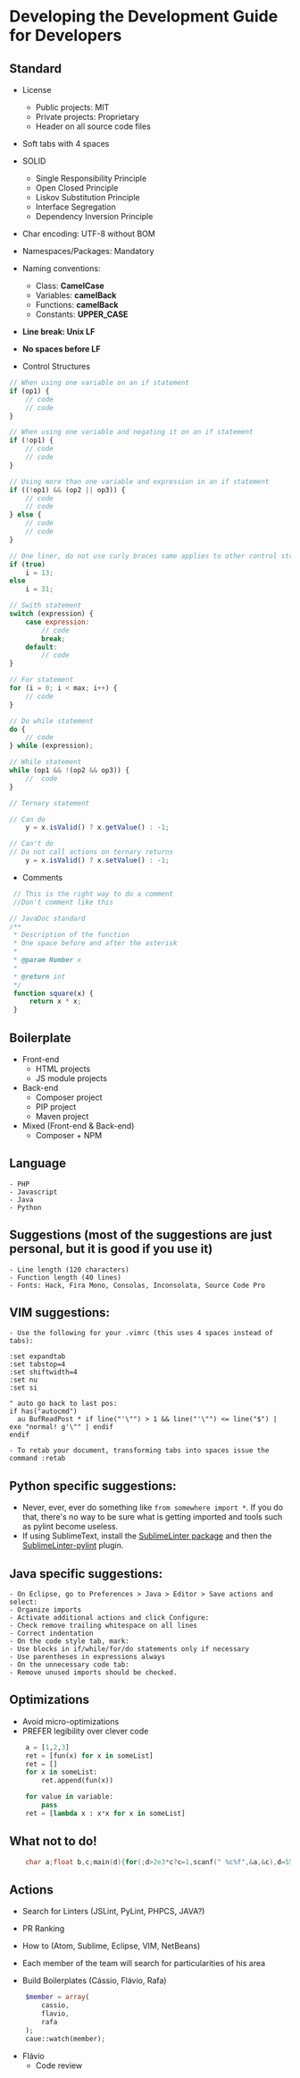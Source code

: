 # Developing the Development Guide for Developers

## Standard
- License
    - Public projects: MIT
    - Private projects: Proprietary
    - Header on all source code files

- Soft tabs with 4 spaces

- SOLID
    + Single Responsibility Principle
    + Open Closed Principle
    + Liskov Substitution Principle
    + Interface Segregation
    + Dependency Inversion Principle

- Char encoding: UTF-8 without BOM

- Namespaces/Packages: Mandatory

- Naming conventions:

    - Class:      **CamelCase**
    - Variables:  **camelBack**
    - Functions:  **camelBack**
    - Constants:  **UPPER_CASE**

- **Line break: Unix LF**

- **No spaces before LF**

- Control Structures

````javascript
// When using one variable on an if statement
if (op1) {
    // code
    // code
}

// When using one variable and negating it on an if statement
if (!op1) {
    // code
    // code
}
````

````javascript
// Using more than one variable and expression in an if statement
if ((!op1) && (op2 || op3)) {
    // code
    // code
} else {
    // code
    // code    
}
````

````javascript
// One liner, do not use curly braces same applies to other control structures
if (true)
    i = 13;
else
    i = 31;
````

````javascript
// Swith statement
switch (expression) {
    case expression:
        // code
        break;
    default:
        // code
}
````

````javascript
// For statement
for (i = 0; i < max; i++) {
    // code
}
````

````javascript
// Do while statement
do {
    // code
} while (expression);
````

````javascript
// While statement 
while (op1 && !(op2 && op3)) {
    //  code
}
````

````javascript
// Ternary statement 

// Can do
    y = x.isValid() ? x.getValue() : -1;

// Can't do
// Do not call actions on ternary returns
    y = x.isValid() ? x.setValue() : -1;

````

- Comments
 
````javascript
 // This is the right way to do a comment
 //Don't comment like this

// JavaDoc standard 
/**
 * Description of the function
 * One space before and after the asterisk
 *
 * @param Number x
 *
 * @return int
 */
 function square(x) {
     return x * x;
 }

````

## Boilerplate

- Front-end
    - HTML projects
    - JS module projects
- Back-end
    - Composer project
    - PIP project
    - Maven project
- Mixed (Front-end & Back-end)
    - Composer + NPM

## Language
    - PHP
    - Javascript
    - Java
    - Python


## Suggestions (most of the suggestions are just personal, but it is good if you use it)
    - Line length (120 characters)
    - Function length (40 lines)
    - Fonts: Hack, Fira Mono, Consolas, Inconsolata, Source Code Pro

## VIM suggestions:
    - Use the following for your .vimrc (this uses 4 spaces instead of tabs):

    :set expandtab
    :set tabstop=4
    :set shiftwidth=4
    :set nu
    :set si

    " auto go back to last pos:
    if has("autocmd")
      au BufReadPost * if line("'\"") > 1 && line("'\"") <= line("$") | exe "normal! g'\"" | endif
    endif
    
    - To retab your document, transforming tabs into spaces issue the command :retab



## Python specific suggestions:

- Never, ever, ever do something like `from somewhere import *`. If you do that, there's no way to be sure what is getting imported and tools such as pylint become useless.
- If using SublimeText, install the [SublimeLinter package](http://sublimelinter.readthedocs.org/en/latest/installation.html) and then the [SublimeLinter-pylint](https://github.com/SublimeLinter/SublimeLinter-pylint) plugin.

## Java specific suggestions:
    - On Eclipse, go to Preferences > Java > Editor > Save actions and select:
    - Organize imports
    - Activate additional actions and click Configure:
    - Check remove trailing whitespace on all lines
    - Correct indentation
    - On the code style tab, mark:
    - Use blocks in if/while/for/do statements only if necessary
    - Use parentheses in expressions always
    - On the unnecessary code tab:
    - Remove unused imports should be checked.

## Optimizations
-   Avoid micro-optimizations
-   PREFER legibility over clever code
````python
    a = [1,2,3]
    ret = [fun(x) for x in someList]
    ret = []
    for x in someList:
        ret.append(fun(x))

    for value in variable:
        pass
    ret = [lambda x : x*x for x in someList]
````
## What not to do!

````c
    char a;float b,c;main(d){for(;d>2e3*c?c=1,scanf(" %c%f",&a,&c),d=55-a%32*9/5,b=d>9,d=d%13-a/32*12:1;a=2)++d<24?b*=89/84.:putchar(a=b*d);}
````

## Actions

* Search for Linters (JSLint, PyLint, PHPCS, JAVA?)

* PR Ranking

* How to (Atom, Sublime, Eclipse, VIM, NetBeans)

* Each member of the team will search for particularities of his area


* Build Boilerplates (Cássio, Flávio, Rafa)
````php
    $member = array(
        cassio,
        flavio, 
        rafa
    );
    caue::watch(member);
````
* Flávio
    * Code review